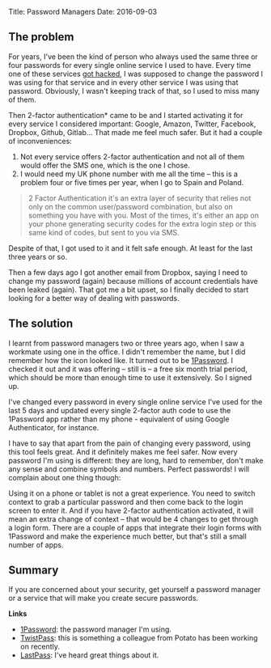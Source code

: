 Title: Password Managers
Date: 2016-09-03

## The problem

For years, I've been the kind of person who always used the same three or four passwords for every single online service I used to have. Every time one of these services [got hacked](https://haveibeenpwned.com/), I was supposed to change the password I was using for that service and in every other service I was using that password. Obviously, I wasn't keeping track of that, so I used to miss many of them.

Then 2-factor authentication* came to be and I started activating it for every service I considered important: Google, Amazon, Twitter, Facebook, Dropbox, Github, Gitlab... That made me feel much safer. But it had a couple of inconveniences:
 
 1. Not every service offers 2-factor authentication and not all of them would offer the SMS one, which is the one I chose.
 2. I would need my UK phone number with me all the time – this is a problem four or five times per year, when I go to Spain and Poland.

> 2 Factor Authentication it's an extra layer of security that relies not only on the common user/password combination, but also on something you have with you. Most of the times, it's either an app on your phone generating security codes for the extra login step or this same kind of codes, but sent to you via SMS.

Despite of that, I got used to it and it felt safe enough. At least for the last three years or so.

Then a few days ago I got another email from Dropbox, saying I need to change my password (again) because millions of account credentials have been leaked (again). That got me a bit upset, so I finally decided to start looking for a better way of dealing with passwords.

## The solution

I learnt from password managers two or three years ago, when I saw a workmate using one in the office. I didn't remember the name, but I did remember how the icon looked like. It turned out to be [1Password](https://1password.com/security/). I checked it out and it was offering – still is – a free six month trial period, which should be more than enough time to use it extensively. So I signed up.

I've changed every password in every single online service I've used for the last 5 days and updated every single 2-factor auth code to use the 1Password app rather than my phone - equivalent of using Google Authenticator, for instance.

I have to say that apart from the pain of changing every password, using this tool feels great. And it definitely makes me feel safer. Now every password I'm using is different: they are long, hard to remember, don't make any sense and combine symbols and numbers. Perfect passwords! I will complain about one thing though:

Using it on a phone or tablet is not a great experience. You need to switch context to grab a particular password and then come back to the login screen to enter it. And if you have 2-factor authentication activated, it will mean an extra change of context – that would be 4 changes to get through a login form. There are a couple of apps that integrate their login forms with 1Password and make the experience much better, but that's still a small number of apps.

## Summary

If you are concerned about your security, get yourself a password manager or a service that will make you create secure passwords.

**Links**

- [1Password](https://1password.com/): the password manager I'm using.
- [TwistPass](https://twistpass.com/): this is something a colleague from Potato has been working on recently.
- [LastPass](https://lastpass.com/): I've heard great things about it.
